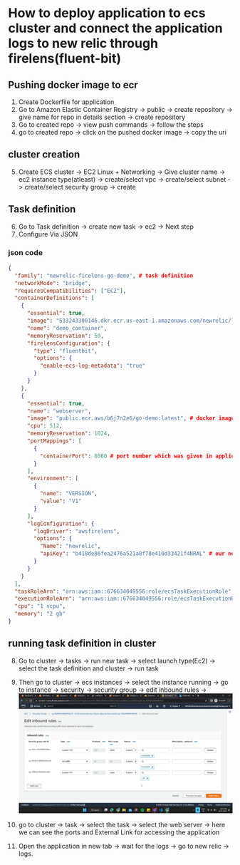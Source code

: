 # How to deploy application to ecs cluster and connect the application logs to new relic through firelens(fluent-bit)

## Pushing docker image to ecr

1. Create Dockerfile for application
2. Go to Amazon Elastic Container Registry -> public -> create repository -> give name for repo in details section -> create repository
3. Go to created repo -> view push commands -> follow the steps
4. go to created repo -> click on the pushed docker image -> copy the uri

## cluster creation

5. Create ECS cluster -> EC2 Linux + Networking -> Give cluster name -> ec2 instance type(atleast) -> create/select vpc -> create/select subnet -> create/select security group -> create

## Task definition

6. Go to Task definition -> create new task -> ec2 -> Next step
7. Configure Via JSON

### json code

```json
{
  "family": "newrelic-firelens-go-demo", # task definition
  "networkMode": "bridge",
  "requiresCompatibilities": ["EC2"],
  "containerDefinitions": [
    {
      "essential": true,
      "image": "533243300146.dkr.ecr.us-east-1.amazonaws.com/newrelic/logging-firelens-fluentbit", # see new relic docs for fluent bit image id for different regions
      "name": "demo_container",
      "memoryReservation": 50,
      "firelensConfiguration": {
        "type": "fluentbit",
        "options": {
          "enable-ecs-log-metadata": "true"
        }
      }
    },
    {
      "essential": true,
      "name": "webserver",
      "image": "public.ecr.aws/b6j7n2e6/go-demo:latest", # docker image url which is pushed ecr
      "cpu": 512,
      "memoryReservation": 1024,
      "portMappings": [
        {
          "containerPort": 8080 # port number which was given in application
        }
      ],
      "environment": [
        {
          "name": "VERSION",
          "value": "V1"
        }
      ],
      "logConfiguration": {
        "logDriver": "awsfirelens",
        "options": {
          "Name": "newrelic",
          "apiKey": "b418de86fea2476a521a8f78e410d33421f4NRAL" # our new relic license key
        }
      }
    }
  ],
  "taskRoleArn": "arn:aws:iam::676634049556:role/ecsTaskExecutionRole", # aws account id = 676634049556
  "executionRoleArn": "arn:aws:iam::676634049556:role/ecsTaskExecutionRole", # aws account id = 676634049556
  "cpu": "1 vcpu",
  "memory": "2 gb"
}
```

## running task definition in cluster

8. Go to cluster -> tasks -> run new task -> select launch type(Ec2) -> select the task definition and cluster -> run task
9. Then go to cluster -> ecs instances -> select the instance running -> go to instance -> security -> security group -> edit inbound rules ->
   ![security_group_rules](./images/MicrosoftTeams-image.png)

10. go to cluster -> task -> select the task -> select the web server -> here we can see the ports and External Link for accessing the application
11. Open the application in new tab -> wait for the logs -> go to new relic -> logs.
